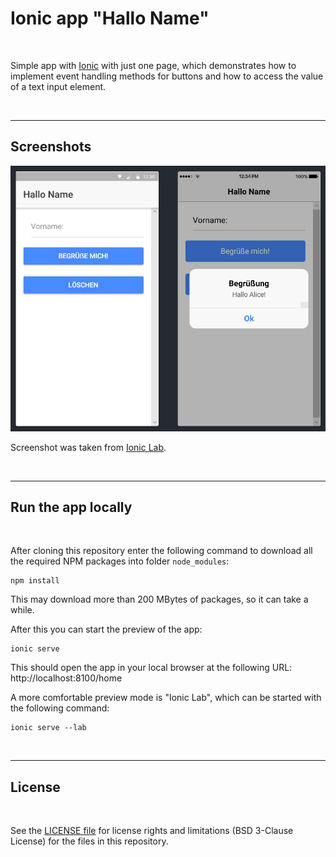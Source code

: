 # Ionic app "Hallo Name" #

<br>

Simple app with [Ionic](https://ionicframework.com) with just one page, which demonstrates how
to implement event handling methods for buttons and how to access the value of a text input element.

<br>

----

## Screenshots ##

![Screenshot taken from "Ionic Labs" (left: Android; right: iOS)](screenshot.png)

Screenshot was taken from [Ionic Lab](https://blog.ionicframework.com/ionic-lab/).

<br>

----

## Run the app locally ##

<br>

After cloning this repository enter the following command to download all the required NPM packages into folder `node_modules`:
````
npm install
````
This may download more than 200 MBytes of packages, so it can take a while.

After this you can start the preview of the app:
````
ionic serve
````
This should open the app in your local browser at the following URL: http://localhost:8100/home

A more comfortable preview mode is "Ionic Lab", which can be started with the following command:
````
ionic serve --lab
````

<br>

----

## License ##

<br>

See the [LICENSE file](LICENSE.md) for license rights and limitations (BSD 3-Clause License)
for the files in this repository.

<br>